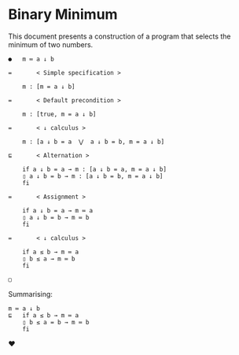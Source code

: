# Binary Minimum

This document presents a construction of a program that selects the minimum of two numbers.

```
●	m ≔ a ↓ b

=		< Simple specification >

	m : [m = a ↓ b]

=		< Default precondition >

	m : [true, m = a ↓ b]

=		< ↓ calculus >

	m : [a ↓ b = a  ⋁  a ↓ b = b, m = a ↓ b]

⊑		< Alternation >

	if a ↓ b = a → m : [a ↓ b = a, m = a ↓ b]
	▯ a ↓ b = b → m : [a ↓ b = b, m = a ↓ b]
	fi

=		< Assignment >

	if a ↓ b = a → m ≔ a
	▯ a ↓ b = b → m ≔ b
	fi

=		< ↓ calculus >

	if a ≤ b → m ≔ a
	▯ b ≤ a → m ≔ b
	fi

▢
```

Summarising:

```
m ≔ a ↓ b 
⊑	if a ≤ b → m ≔ a
	▯ b ≤ a = b → m ≔ b
	fi  
```

❤️